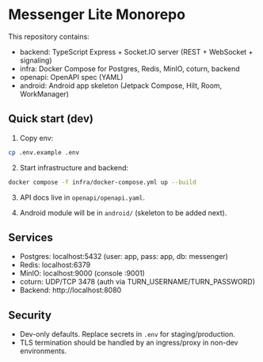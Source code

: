Messenger Lite Monorepo
========================

This repository contains:

- backend: TypeScript Express + Socket.IO server (REST + WebSocket + signaling)
- infra: Docker Compose for Postgres, Redis, MinIO, coturn, backend
- openapi: OpenAPI spec (YAML)
- android: Android app skeleton (Jetpack Compose, Hilt, Room, WorkManager)

Quick start (dev)
-----------------

1) Copy env:

```bash
cp .env.example .env
```

2) Start infrastructure and backend:

```bash
docker compose -f infra/docker-compose.yml up --build
```

3) API docs live in `openapi/openapi.yaml`.

4) Android module will be in `android/` (skeleton to be added next).

Services
--------

- Postgres: localhost:5432 (user: app, pass: app, db: messenger)
- Redis: localhost:6379
- MinIO: localhost:9000 (console :9001)
- coturn: UDP/TCP 3478 (auth via TURN_USERNAME/TURN_PASSWORD)
- Backend: http://localhost:8080

Security
--------

- Dev-only defaults. Replace secrets in `.env` for staging/production.
- TLS termination should be handled by an ingress/proxy in non-dev environments.

